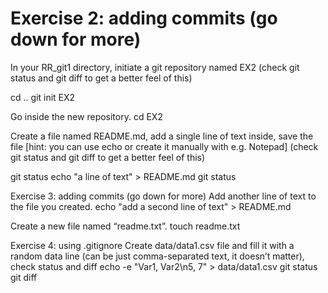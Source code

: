 #  Exercise 2: adding commits (go down for more)
In your RR_git1 directory, initiate a git repository named EX2
(check git status and git diff to get a better feel of this)

cd ..
git init EX2

Go inside the new repository.
cd EX2

Create a file named README.md, add a single line of text inside, save the file [hint: you can use echo or create it manually with e.g. Notepad]
(check git status and git diff to get a better feel of this)

git status
echo "a line of text" > README.md
git status

Exercise 3: adding commits (go down for more)
Add another line of text to the file you created.
echo "add a second line of text" > README.md

Create a new file named “readme.txt”.
touch readme.txt

Exercise 4: using .gitignore
Create data/data1.csv file and fill it with a random data line (can be just comma-separated text, it doesn’t matter), check status and diff
echo -e "Var1, Var2\n5, 7" > data/data1.csv
git status
git diff


